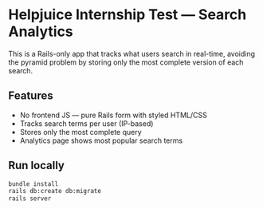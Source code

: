 # Helpjuice Internship Test — Search Analytics

This is a Rails-only app that tracks what users search in real-time, avoiding the pyramid problem by storing only the most complete version of each search.

## Features
- No frontend JS — pure Rails form with styled HTML/CSS
- Tracks search terms per user (IP-based)
- Stores only the most complete query
- Analytics page shows most popular search terms

## Run locally

```bash
bundle install
rails db:create db:migrate
rails server
